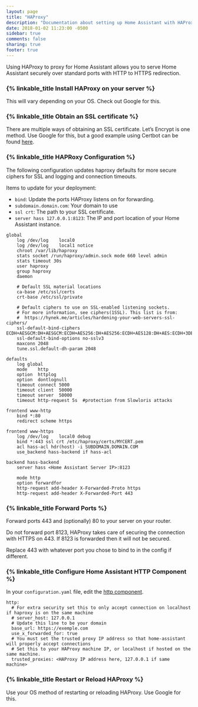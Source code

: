 ```yaml
---
layout: page
title: "HAProxy"
description: "Documentation about setting up Home Assistant with HAProxy"
date: 2018-01-02 11:23:00 -0500
sidebar: true
comments: false
sharing: true
footer: true
---
```


Using HAProxy to proxy for Home Assistant allows you to serve Home Assistant securely over standard ports with HTTP to HTTPS redirection.

### {% linkable_title Install HAProxy on your server %}

This will vary depending on your OS. Check out Google for this.

### {% linkable_title Obtain an SSL certificate %}

There are multiple ways of obtaining an SSL certificate. Let’s Encrypt is one method.
Use Google for this, but a good example using Certbot can be found [here](https://www.digitalocean.com/community/tutorials/how-to-secure-haproxy-with-let-s-encrypt-on-ubuntu-12-04).

### {% linkable_title HAPRoxy Configuration %}

The following configuration updates haproxy defaults for more secure ciphers for SSL and logging and connection
timeouts.

Items to update for your deployment:

 * `bind`: Update the ports HAProxy listens on for forwarding.
 * `subdomain.domain.com`: Your domain to use
 * `ssl crt`: The path to your SSL certificate.
 * `server hass 127.0.0.1:8123`: The IP and port location of your Home Assistant instance.

```text
global
	log /dev/log	local0
	log /dev/log	local1 notice
	chroot /var/lib/haproxy
	stats socket /run/haproxy/admin.sock mode 660 level admin
	stats timeout 30s
	user haproxy
	group haproxy
	daemon

	# Default SSL material locations
	ca-base /etc/ssl/certs
	crt-base /etc/ssl/private

	# Default ciphers to use on SSL-enabled listening sockets.
	# For more information, see ciphers(1SSL). This list is from:
	#  https://hynek.me/articles/hardening-your-web-servers-ssl-ciphers/
	ssl-default-bind-ciphers ECDH+AESGCM:DH+AESGCM:ECDH+AES256:DH+AES256:ECDH+AES128:DH+AES:ECDH+3DES:DH+3DES:RSA+AESGCM:RSA+AES:RSA+3DES:!aNULL:!MD5:!DSS
	ssl-default-bind-options no-sslv3
	maxconn 2048
	tune.ssl.default-dh-param 2048

defaults
	log	global
	mode	http
	option	httplog
	option	dontlognull
	timeout connect 5000
	timeout client  50000
	timeout server  50000
	timeout http-request 5s  #protection from Slowloris attacks

frontend www-http
	bind *:80
	redirect scheme https

frontend www-https
	log /dev/log	local0 debug
	bind *:443 ssl crt /etc/haproxy/certs/MYCERT.pem
	acl hass-acl hdr(host) -i SUBDOMAIN.DOMAIN.COM
	use_backend hass-backend if hass-acl
	
backend hass-backend
	server hass <Home Assistant Server IP>:8123

	mode http
	option forwardfor
	http-request add-header X-Forwarded-Proto https
	http-request add-header X-Forwarded-Port 443
```

### {% linkable_title Forward Ports %}

Forward ports 443 and (optionally) 80 to your server on your router.

Do not forward port 8123, HAProxy takes care of securing the connection with HTTPS on 443.
If 8123 is forwarded then it will not be secured.

Replace 443 with whatever port you chose to bind to in the config if different.

### {% linkable_title Configure Home Assistant HTTP Component %}

In your `configuration.yaml` file, edit the [http component](https://www.home-assistant.io/components/http/).

```text
http:
  # For extra security set this to only accept connection on localhost if haproxy is on the same machine
  # server_host: 127.0.0.1
  # Update this line to be your domain
  base_url: https://exemple.com
  use_x_forwarded_for: true
  # You must set the trusted proxy IP address so that home-assistant will properly accept connections
  # Set this to your HAProxy machine IP, or localhost if hosted on the same machine.
  trusted_proxies: <HAProxy IP address here, 127.0.0.1 if same machine>
```

### {% linkable_title Restart or Reload HAProxy %}

Use your OS method of restarting or reloading HAProxy. Use Google for this.
